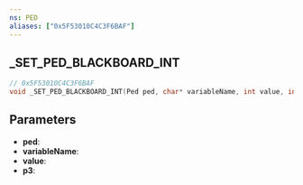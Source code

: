 ```yaml
---
ns: PED
aliases: ["0x5F53010C4C3F6BAF"]
---
```

## _SET_PED_BLACKBOARD_INT

```c
// 0x5F53010C4C3F6BAF
void _SET_PED_BLACKBOARD_INT(Ped ped, char* variableName, int value, int p3);
```

## Parameters
* **ped**:
* **variableName**:
* **value**:
* **p3**:
